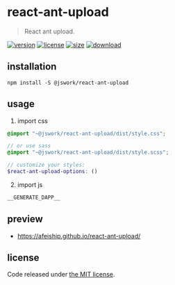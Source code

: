 # react-ant-upload
> React ant upload.

[![version][version-image]][version-url]
[![license][license-image]][license-url]
[![size][size-image]][size-url]
[![download][download-image]][download-url]

## installation
```shell
npm install -S @jswork/react-ant-upload
```

## usage
1. import css
  ```scss
  @import "~@jswork/react-ant-upload/dist/style.css";

  // or use sass
  @import "~@jswork/react-ant-upload/dist/style.scss";

  // customize your styles:
  $react-ant-upload-options: ()
  ```
2. import js
  ```js
__GENERATE_DAPP__
  ```

## preview
- https://afeiship.github.io/react-ant-upload/

## license
Code released under [the MIT license](https://github.com/afeiship/react-ant-upload/blob/master/LICENSE.txt).

[version-image]: https://img.shields.io/npm/v/@jswork/react-ant-upload
[version-url]: https://npmjs.org/package/@jswork/react-ant-upload

[license-image]: https://img.shields.io/npm/l/@jswork/react-ant-upload
[license-url]: https://github.com/afeiship/react-ant-upload/blob/master/LICENSE.txt

[size-image]: https://img.shields.io/bundlephobia/minzip/@jswork/react-ant-upload
[size-url]: https://github.com/afeiship/react-ant-upload/blob/master/dist/react-ant-upload.min.js

[download-image]: https://img.shields.io/npm/dm/@jswork/react-ant-upload
[download-url]: https://www.npmjs.com/package/@jswork/react-ant-upload
